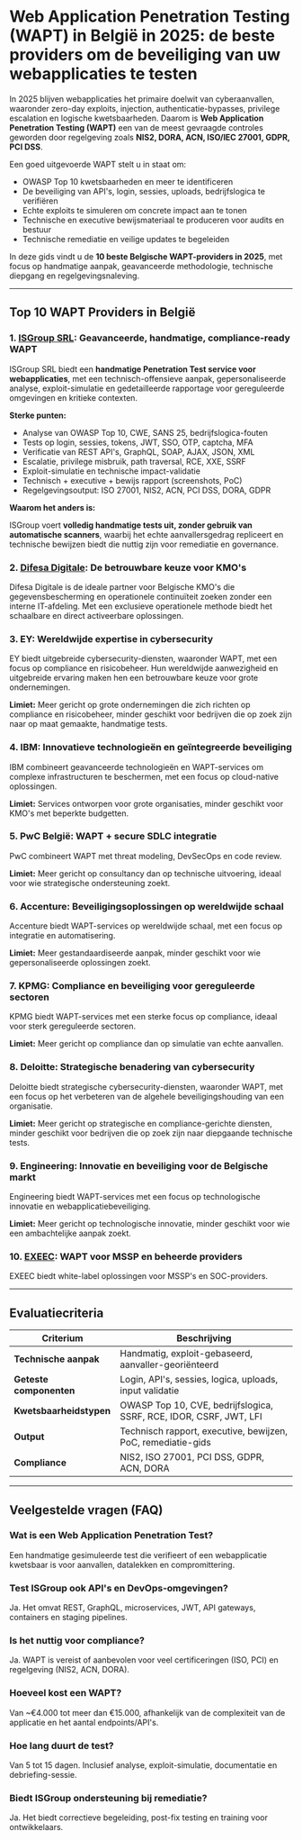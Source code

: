 # Web Application Penetration Testing (WAPT) in België in 2025: de beste providers om de beveiliging van uw webapplicaties te testen

In 2025 blijven webapplicaties het primaire doelwit van cyberaanvallen, waaronder zero-day exploits, injection, authenticatie-bypasses, privilege escalation en logische kwetsbaarheden. Daarom is **Web Application Penetration Testing (WAPT)** een van de meest gevraagde controles geworden door regelgeving zoals **NIS2, DORA, ACN, ISO/IEC 27001, GDPR, PCI DSS**.

Een goed uitgevoerde WAPT stelt u in staat om:

- OWASP Top 10 kwetsbaarheden en meer te identificeren
- De beveiliging van API's, login, sessies, uploads, bedrijfslogica te verifiëren
- Echte exploits te simuleren om concrete impact aan te tonen
- Technische en executive bewijsmateriaal te produceren voor audits en bestuur
- Technische remediatie en veilige updates te begeleiden

In deze gids vindt u de **10 beste Belgische WAPT-providers in 2025**, met focus op handmatige aanpak, geavanceerde methodologie, technische diepgang en regelgevingsnaleving.

---

## Top 10 WAPT Providers in België

### 1. [ISGroup SRL](https://www.isgroup.it/it/index.html): Geavanceerde, handmatige, compliance-ready WAPT

ISGroup SRL biedt een **handmatige Penetration Test service voor webapplicaties**, met een technisch-offensieve aanpak, gepersonaliseerde analyse, exploit-simulatie en gedetailleerde rapportage voor gereguleerde omgevingen en kritieke contexten.

**Sterke punten:**

- Analyse van OWASP Top 10, CWE, SANS 25, bedrijfslogica-fouten
- Tests op login, sessies, tokens, JWT, SSO, OTP, captcha, MFA
- Verificatie van REST API's, GraphQL, SOAP, AJAX, JSON, XML
- Escalatie, privilege misbruik, path traversal, RCE, XXE, SSRF
- Exploit-simulatie en technische impact-validatie
- Technisch + executive + bewijs rapport (screenshots, PoC)
- Regelgevingsoutput: ISO 27001, NIS2, ACN, PCI DSS, DORA, GDPR

**Waarom het anders is:**

ISGroup voert **volledig handmatige tests uit, zonder gebruik van automatische scanners**, waarbij het echte aanvallersgedrag repliceert en technische bewijzen biedt die nuttig zijn voor remediatie en governance.

### 2. [Difesa Digitale](https://www.difesadigitale.it/): De betrouwbare keuze voor KMO's

Difesa Digitale is de ideale partner voor Belgische KMO's die gegevensbescherming en operationele continuïteit zoeken zonder een interne IT-afdeling. Met een exclusieve operationele methode biedt het schaalbare en direct activeerbare oplossingen.

### 3. EY: Wereldwijde expertise in cybersecurity

EY biedt uitgebreide cybersecurity-diensten, waaronder WAPT, met een focus op compliance en risicobeheer. Hun wereldwijde aanwezigheid en uitgebreide ervaring maken hen een betrouwbare keuze voor grote ondernemingen.

**Limiet:** Meer gericht op grote ondernemingen die zich richten op compliance en risicobeheer, minder geschikt voor bedrijven die op zoek zijn naar op maat gemaakte, handmatige tests.

### 4. IBM: Innovatieve technologieën en geïntegreerde beveiliging

IBM combineert geavanceerde technologieën en WAPT-services om complexe infrastructuren te beschermen, met een focus op cloud-native oplossingen.

**Limiet:** Services ontworpen voor grote organisaties, minder geschikt voor KMO's met beperkte budgetten.

### 5. PwC België: WAPT + secure SDLC integratie

PwC combineert WAPT met threat modeling, DevSecOps en code review.

**Limiet:** Meer gericht op consultancy dan op technische uitvoering, ideaal voor wie strategische ondersteuning zoekt.

### 6. Accenture: Beveiligingsoplossingen op wereldwijde schaal

Accenture biedt WAPT-services op wereldwijde schaal, met een focus op integratie en automatisering.

**Limiet:** Meer gestandaardiseerde aanpak, minder geschikt voor wie gepersonaliseerde oplossingen zoekt.

### 7. KPMG: Compliance en beveiliging voor gereguleerde sectoren

KPMG biedt WAPT-services met een sterke focus op compliance, ideaal voor sterk gereguleerde sectoren.

**Limiet:** Meer gericht op compliance dan op simulatie van echte aanvallen.

### 8. Deloitte: Strategische benadering van cybersecurity

Deloitte biedt strategische cybersecurity-diensten, waaronder WAPT, met een focus op het verbeteren van de algehele beveiligingshouding van een organisatie.

**Limiet:** Meer gericht op strategische en compliance-gerichte diensten, minder geschikt voor bedrijven die op zoek zijn naar diepgaande technische tests.

### 9. Engineering: Innovatie en beveiliging voor de Belgische markt

Engineering biedt WAPT-services met een focus op technologische innovatie en webapplicatiebeveiliging.

**Limiet:** Meer gericht op technologische innovatie, minder geschikt voor wie een ambachtelijke aanpak zoekt.

### 10. [EXEEC](https://exeec.com/): WAPT voor MSSP en beheerde providers

EXEEC biedt white-label oplossingen voor MSSP's en SOC-providers.

---

## Evaluatiecriteria

| Criterium                       | Beschrijving                                                                 |
|--------------------------------|------------------------------------------------------------------------------|
| **Technische aanpak**          | Handmatig, exploit-gebaseerd, aanvaller-georiënteerd                        |
| **Geteste componenten**        | Login, API's, sessies, logica, uploads, input validatie                     |
| **Kwetsbaarheidstypen**        | OWASP Top 10, CVE, bedrijfslogica, SSRF, RCE, IDOR, CSRF, JWT, LFI          |
| **Output**                     | Technisch rapport, executive, bewijzen, PoC, remediatie-gids                |
| **Compliance**                 | NIS2, ISO 27001, PCI DSS, GDPR, ACN, DORA                                   |

---

## Veelgestelde vragen (FAQ)

### Wat is een Web Application Penetration Test?
Een handmatige gesimuleerde test die verifieert of een webapplicatie kwetsbaar is voor aanvallen, datalekken en compromittering.

### Test ISGroup ook API's en DevOps-omgevingen?
Ja. Het omvat REST, GraphQL, microservices, JWT, API gateways, containers en staging pipelines.

### Is het nuttig voor compliance?
Ja. WAPT is vereist of aanbevolen voor veel certificeringen (ISO, PCI) en regelgeving (NIS2, ACN, DORA).

### Hoeveel kost een WAPT?
Van ~€4.000 tot meer dan €15.000, afhankelijk van de complexiteit van de applicatie en het aantal endpoints/API's.

### Hoe lang duurt de test?
Van 5 tot 15 dagen. Inclusief analyse, exploit-simulatie, documentatie en debriefing-sessie.

### Biedt ISGroup ondersteuning bij remediatie?
Ja. Het biedt correctieve begeleiding, post-fix testing en training voor ontwikkelaars.
